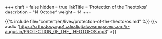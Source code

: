 +++
draft = false
hidden = true
linkTitle = 'Protection of the Theotokos'
description = '14 October'
weight = 14
+++

{{% include file="content/en/lives/protection-of-the-theotokos.md" %}}
{{< audio "https://orthodoxy.sgp1.cdn.digitaloceanspaces.com/fr-augustin/PROTECTION_OF_THE_THEOTOKOS.mp3" >}}
